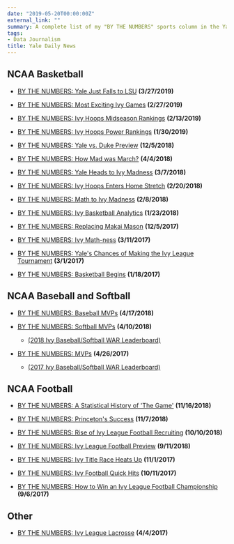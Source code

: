 ```yaml
---
date: "2019-05-20T00:00:00Z"
external_link: ""
summary: A complete list of my "BY THE NUMBERS" sports column in the Yale Daily News.
tags:
- Data Journalism
title: Yale Daily News
---
```


## NCAA Basketball
- [BY THE NUMBERS: Yale Just Falls to LSU](https://yaledailynews.com/blog/2019/03/27/by-the-numbers-yale-just-falls-to-lsu/) __(3/27/2019)__

- [BY THE NUMBERS: Most Exciting Ivy Games](https://yaledailynews.com/blog/2019/02/27/by-the-numbers-most-exciting-ivy-games/) __(2/27/2019)__

- [BY THE NUMBERS: Ivy Hoops Midseason Rankings](https://yaledailynews.com/blog/2019/02/13/by-the-numbers-midseason-rankings/) __(2/13/2019)__

- [BY THE NUMBERS: Ivy Hoops Power Rankings](https://yaledailynews.com/blog/2019/01/30/by-the-numbers-ivy-hoops-power-rankings/) __(1/30/2019)__

- [BY THE NUMBERS: Yale vs. Duke Preview](https://yaledailynews.com/blog/2018/12/05/by-the-numbers-underdog-yale-ready-to-challenge-no-3-duke/) __(12/5/2018)__

- [BY THE NUMBERS: How Mad was March?](https://sports.sites.yale.edu/how-mad-was-march) __(4/4/2018)__

- [BY THE NUMBERS: Yale Heads to Ivy Madness](https://yaledailynews.com/blog/2018/03/07/by-the-numbers-yale-heads-to-ivy-madness/) __(3/7/2018)__

- [BY THE NUMBERS: Ivy Hoops Enters Home Stretch](https://yaledailynews.com/blog/2018/02/20/ivy-hoops-enters-home-stretch/) __(2/20/2018)__

- [BY THE NUMBERS: Math to Ivy Madness](https://yaledailynews.com/blog/2018/02/08/by-the-numbers-math-to-ivy-madness/) __(2/8/2018)__

- [BY THE NUMBERS: Ivy Basketball Analytics](https://yaledailynews.com/blog/2018/01/23/by-the-numbers-ivy-basketball-analytics/) __(1/23/2018)__

- [BY THE NUMBERS: Replacing Makai Mason](https://yaledailynews.com/blog/2017/12/05/by-the-numbers-replacing-makai-mason/) __(12/5/2017)__

- [BY THE NUMBERS: Ivy Math-ness](https://yaledailynews.com/blog/2017/03/11/by-the-numbers-ivy-math-ness/) __(3/11/2017)__

- [BY THE NUMBERS: Yale's Chances of Making the Ivy League Tournament](https://yaledailynews.com/blog/2017/03/01/by-the-numbers-yales-chances-of-making-the-ivy-tournament/) __(3/1/2017)__

- [BY THE NUMBERS: Basketball Begins](https://yaledailynews.com/blog/2017/01/18/by-the-numbers-basketball-begins/) __(1/18/2017)__

## NCAA Baseball and Softball
- [BY THE NUMBERS: Baseball MVPs](https://yaledailynews.com/blog/2018/04/17/by-the-numbers-baseball-mvps/) __(4/17/2018)__

- [BY THE NUMBERS: Softball MVPs](https://yaledailynews.com/blog/2018/04/10/by-the-numbers-softball-mvps/) __(4/10/2018)__
  * [(2018 Ivy Baseball/Softball WAR Leaderboard)](https://docs.google.com/spreadsheets/u/1/d/1oY7HrJ8Vr48Gu3_1faSMIobkUlPLI93gOd8zvLRetRs/edit?usp=sharing)

- [BY THE NUMBERS: MVPs](https://yaledailynews.com/blog/2017/04/26/by-the-numbers-mvps/) __(4/26/2017)__ 
  * [(2017 Ivy Baseball/Softball WAR Leaderboard)](https://docs.google.com/spreadsheets/d/1qaG3wn409CV1xS8zuaWmYKHcfBgsJHViAMK-d0OIsfM/edit#gid=0)

## NCAA Football
- [BY THE NUMBERS: A Statistical History of 'The Game'](https://yaledailynews.com/blog/2018/11/16/by-the-numbers-a-statistical-history-of-the-game-since-1875/) __(11/16/2018)__

- [BY THE NUMBERS: Princeton's Success](https://yaledailynews.com/blog/2018/11/07/150974/) __(11/7/2018)__

- [BY THE NUMBERS: Rise of Ivy League Football Recruiting](https://yaledailynews.com/blog/2018/10/10/by-the-numbers-rise-of-ivy-league-football-recruiting/) __(10/10/2018)__

- [BY THE NUMBERS: Ivy League Football Preview](https://yaledailynews.com/blog/2018/09/11/by-the-numbers-ivy-league-football-preview/) __(9/11/2018)__

- [BY THE NUMBERS: Ivy Title Race Heats Up](https://yaledailynews.com/blog/2017/11/01/by-the-numbers-ivy-title-race-heats-up/) __(11/1/2017)__

- [BY THE NUMBERS: Ivy Football Quick Hits](https://yaledailynews.com/blog/2017/10/11/ivy-football-quick-hits/) __(10/11/2017)__

- [BY THE NUMBERS: How to Win an Ivy League Football Championship](https://yaledailynews.com/blog/2017/09/06/how-to-win-an-ivy-league-football-championship/) __(9/6/2017)__

## Other
- [BY THE NUMBERS: Ivy League Lacrosse](https://yaledailynews.com/blog/2017/04/04/by-the-numbers-ivy-league-lacrosse/) __(4/4/2017)__